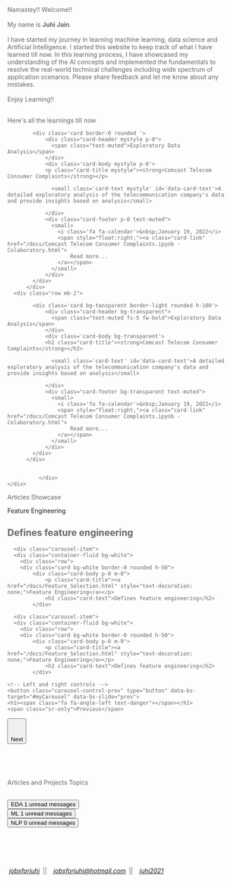 <head>
  
<style>
    body {
       color: #666666; 
    }
    .card:hover {
	    box-shadow: 5px 6px 6px 2px grey;
	opacity: 1.3;
	}
    .card-img-top {
      width: 100vw; 
      height: calc(120px + 1.5vw);
      }
</style>
</head>
  
<body id="myPage">

<div id="about">
<span class='card-text'> Namastey!!   Welcome!! <br><br>My name is <strong>Juhi Jain</strong>. <br><br>I have started my journey in learning machine learning, data science and Artificial Intelligence. I started this website to keep track of what I have learned till now. In this learning process, I have showcased my understanding of the AI concepts and implemented the fundamentals to resolve the real-world technical challenges including wide spectrum of application scenarios. Please share feedback and let me know about any mistakes.<br><br>Enjoy Learning!! <br><br>
                    </span>
</div>


<div id="projects">
    <div class="container-fluid bg-tansparent p-0">
    <div class="row">
    <p class="text-success">Here's all the learnings till now&nbsp;<i class="fa fa-angle-double-down"></i></p>
</div>
    	<div class="row mb-2">
                          
            <div class='card border-0 rounded '>
              	<div class="card-header mystyle p-0">
                  <span class="text-muted">Exploratory Data Analysis</span>
                </div>
                <div class='card-body mystyle p-0'>
                <p class="card-title mystyle"><strong>Comcast Telecom Consumer Complaints</strong></p>
                
                  <small class='card-text mystyle' id='data-card-text'>A detailed exploratory analysis of the telecommunication company's data and provide insights based on analysis</small>
                  
                </div>
                <div class="card-footer p-0 text-muted">
                  <small>
                  	<i class='fa fa-calendar'>&nbsp;January 19, 2022</i>
                  	<span style="float:right;"><a class="card-link" href="/docs/Comcast Telecom Consumer Complaints.ipynb - Colaboratory.html">
                    	Read more...
                    </a></span>
                  </small>
                </div>
            </div>          
          </div>     
      <div class="row mb-2">
                  
            <div class='card bg-tansparent border-light rounded h-100'>
              	<div class="card-header bg-transparent">
                  <span class="text-muted fs-5 fw-bold">Exploratory Data Analysis</span>
                </div>
                <div class='card-body bg-transparent'>
                <h2 class="card-title"><strong>Comcast Telecom Consumer Complaints</strong></h2>
                
                  <small class='card-text' id='data-card-text'>A detailed exploratory analysis of the telecommunication company's data and provide insights based on analysis</small>
                  
                </div> 
                <div class="card-footer bg-transparent text-muted">
                  <small>
                  	<i class='fa fa-calendar'>&nbsp;January 19, 2022</i>
                  	<span style="float:right;"><a class="card-link" href="/docs/Comcast Telecom Consumer Complaints.ipynb - Colaboratory.html">
                    	Read more...
                    </a></span>
                  </small>
                </div>
            </div>          
          </div>  
        
                  
              </div>            
    </div> 	        



<!-- Container (Contact Section) -->
<div id="articles">
  <p class="text-success m-3">Articles Showcase&nbsp;<i class="fa fa-angle-double-down"></i></p>
  <div id="myCarousel" class="carousel slide my-0 py-0 px-5" data-bs-ride="carousel">
    <!-- Wrapper for slides -->
    <div class="carousel-inner">
      <div class="carousel-item active">
      <div class="container-fluid bg-white">
    	<div class="row">
      	<div class="card bg-white border-0 rounded h-50">
            <div class="card-body p-0 m-0">
                <p class="card-title"><a href="/docs/Feature_Selection.html" style="text-decoration: none;">Feature Engineering</a></p>
                <h2 class="card-text">Defines feature engineering</h2>
            </div>
</div>
      </div>
         </div>
      </div>

      <div class="carousel-item">
      <div class="container-fluid bg-white">
    	<div class="row">
      	<div class="card bg-white border-0 rounded h-50">
            <div class="card-body p-0 m-0">
                <p class="card-title"><a href="/docs/Feature_Selection.html" style="text-decoration: none;">Feature Engineering</a></p>
                <h2 class="card-text">Defines feature engineering</h2>
            </div>
</div>
         </div>
         </div>
      </div>
      
      <div class="carousel-item">
      <div class="container-fluid bg-white">
    	<div class="row">
      	<div class="card bg-white border-0 rounded h-50">
            <div class="card-body p-0 m-0">
                <p class="card-title"><a href="/docs/Feature_Selection.html" style="text-decoration: none;">Feature Engineering</a></p>
                <h2 class="card-text">Defines feature engineering</h2>
            </div>
</div>
         </div>
         </div>
      </div>
   </div>

    <!-- Left and right controls -->
    <button class="carousel-control-prev" type="button" data-bs-target="#myCarousel" data-bs-slide="prev">
    <h1><span class="fa fa-angle-left text-danger"></span></h1>
    <span class="sr-only">Previous</span>
  </button>
  
  
  <button class="carousel-control-next" type="button" data-bs-target="#myCarousel" data-bs-slide="next">
    <h1><span class="fa fa-angle-right text-danger"></span></h1>
    <span class="visually-hidden">Next</span>
  </button>
  
  </div>
</div>
    
<br>    <br><br>
    
<div id="topics">
  <div class="container-fluid">
    <div class="row">
    <p class="text-success text-center">Articles and Projects Topics</p>
    </div>
    <br>
    <div class="row">
    	<div class="col">
          <button type="button" class="btn py-0 btn-sm btn-primary position-relative">
            EDA
            <span class="position-absolute top-0 start-100 translate-middle badge rounded-pill bg-success">
              1
              <span class="visually-hidden">unread messages</span>
            </span>
          </button>
        </div>
    	<div class="col">
          <button type="button" class="btn py-0 btn-sm btn-primary position-relative">
            ML
            <span class="position-absolute top-0 start-100 translate-middle badge rounded-pill bg-success">
              1
              <span class="visually-hidden">unread messages</span>
            </span>
          </button>
        </div>
        <div class="col">
          <button type="button" class="btn py-0 btn-sm btn-primary position-relative">
            NLP
            <span class="position-absolute top-0 start-100 translate-middle badge rounded-pill bg-success">
              0
              <span class="visually-hidden">unread messages</span>
            </span>
          </button>
        </div>
    </div>
  </div>	    
</div>

<!-- Footer -->
<footer class="text-center">
  <br><br><br>
  <p style="float:center;">
    <a class="up-arrow" href="#myPage" data-toggle="tooltip" title="TO TOP">
    <h1><i class="fa fa-sort-up pe-5"></i></h1>
  </a></p>
  <span style="float:center;">
  <i class="fa fa-linkedin">&nbsp;<a href="www.linkedin.com/in/jobsforjuhi" target="_blank">jobsforjuhi</a></i>&ensp;||&ensp;
                  <i class="fa fa-envelope-o">&nbsp;<a href="mailto:jobsforjuhi@hotmail.com">jobsforjuhi@hotmail.com</a></i>&ensp;||&ensp;
                  <i class="fa fa-github">&nbsp;<a href="https://juhi2021.github.io/docs/index.html#about" target="_blank">juhi2021</a></i>
                  </span>
                  
</footer>
<script>
$(document).ready(function(){
  // Initialize Tooltip
  $('[data-toggle="tooltip"]').tooltip(); 
  
  // Add smooth scrolling to all links in navbar + footer link
  $(".navbar a, footer a[href='#myPage']").on('click', function(event) {

    // Make sure this.hash has a value before overriding default behavior
    if (this.hash !== "") {

      // Prevent default anchor click behavior
      event.preventDefault();

      // Store hash
      var hash = this.hash;

      // Using jQuery's animate() method to add smooth page scroll
      // The optional number (900) specifies the number of milliseconds it takes to scroll to the specified area
      $('html, body').animate({
        scrollTop: $(hash).offset().top
      }, 100, function(){
   
        // Add hash (#) to URL when done scrolling (default click behavior)
        window.location.hash = hash;
      });
    } // End if
  });
})
</script>
</body>
